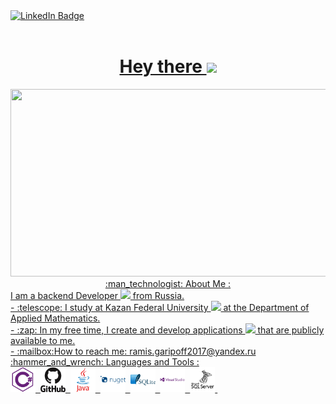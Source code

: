 <div id="header" align="center

  <img src="https://media.giphy.com/media/a8rlSHPozsTEuh1ibJ/giphy.gif" width="100"/>
<div id="badges">
  <a href="https://vk.com/user2934">
    <img src="https://img.shields.io/badge/VK-blue?style=for-the-badge&logo=vk&logoColor=white" alt="LinkedIn Badge"/>
  <div align="center">
    <img src="https://komarev.com/ghpvc/?username=UserRamis&style=flat-square&color=blue" alt=""/>
    <h1>
  Hey there
  <img src="https://media.giphy.com/media/hvRJCLFzcasrR4ia7z/giphy.gif" width="30px"/>
</h1>
  <div align="center">
  <img src="https://media.giphy.com/media/ZVik7pBtu9dNS/giphy.gif" width="600" height="300"/>
    </div>
    :man_technologist: About Me :
    </div>
    I am a backend Developer <img src="https://media.giphy.com/media/WUlplcMpOCEmTGBtBW/giphy.gif" width="30"> from Russia.
    <div id="badges">
    - :telescope: I study at Kazan Federal University <img src="https://media.giphy.com/media/3o7abkwfIVAeDT6RSU/giphy.gif" width="30"> at the Department of Applied Mathematics.
       <div id="badges">
         - :zap: In my free time, I create and develop applications <img src="https://media.giphy.com/media/26tn33aiTi1jkl6H6/giphy.gif" width="30"> that are publicly available to me.
         <div id="badges">
         - :mailbox:How to reach me: ramis.garipoff2017@yandex.ru
           <div id="badges">
           :hammer_and_wrench: Languages and Tools :
            <div id="badges">
  <img src="https://github.com/devicons/devicon/blob/master/icons/csharp/csharp-line.svg" title="Java" alt="Java" width="40" height="40"/>&nbsp;
  <img src="https://github.com/devicons/devicon/blob/master/icons/github/github-original-wordmark.svg" title="React" alt="React" width="40" height="40"/>&nbsp;
  <img src="https://github.com/devicons/devicon/blob/master/icons/java/java-original-wordmark.svg" title="Spring" alt="Spring" width="40" height="40"/>&nbsp;
  <img src="https://github.com/devicons/devicon/blob/master/icons/nuget/nuget-original-wordmark.svg" title="Material UI" alt="Material UI" width="40" height="40"/>&nbsp;
  <img src="https://github.com/devicons/devicon/blob/master/icons/sqlite/sqlite-original-wordmark.svg" title="Flutter" alt="Flutter" width="40" height="40"/>&nbsp;
  <img src="https://github.com/devicons/devicon/blob/master/icons/visualstudio/visualstudio-plain-wordmark.svg" title="Flutter" alt="Flutter" width="40" height="40"/>&nbsp;
 <img src="https://github.com/devicons/devicon/blob/master/icons/microsoftsqlserver/microsoftsqlserver-plain-wordmark.svg" title="Flutter" alt="Flutter" width="40" height="40"/>&nbsp;
 
  
